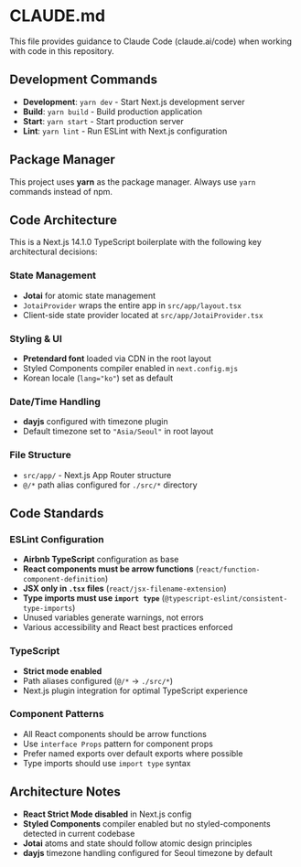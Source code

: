 # CLAUDE.md

This file provides guidance to Claude Code (claude.ai/code) when working with code in this repository.

## Development Commands

- **Development**: `yarn dev` - Start Next.js development server
- **Build**: `yarn build` - Build production application
- **Start**: `yarn start` - Start production server
- **Lint**: `yarn lint` - Run ESLint with Next.js configuration

## Package Manager

This project uses **yarn** as the package manager. Always use `yarn` commands instead of npm.

## Code Architecture

This is a Next.js 14.1.0 TypeScript boilerplate with the following key architectural decisions:

### State Management
- **Jotai** for atomic state management
- `JotaiProvider` wraps the entire app in `src/app/layout.tsx`
- Client-side state provider located at `src/app/JotaiProvider.tsx`

### Styling & UI
- **Pretendard font** loaded via CDN in the root layout
- Styled Components compiler enabled in `next.config.mjs`
- Korean locale (`lang="ko"`) set as default

### Date/Time Handling
- **dayjs** configured with timezone plugin
- Default timezone set to `"Asia/Seoul"` in root layout

### File Structure
- `src/app/` - Next.js App Router structure
- `@/*` path alias configured for `./src/*` directory

## Code Standards

### ESLint Configuration
- **Airbnb TypeScript** configuration as base
- **React components must be arrow functions** (`react/function-component-definition`)
- **JSX only in `.tsx` files** (`react/jsx-filename-extension`)
- **Type imports must use `import type`** (`@typescript-eslint/consistent-type-imports`)
- Unused variables generate warnings, not errors
- Various accessibility and React best practices enforced

### TypeScript
- **Strict mode enabled**
- Path aliases configured (`@/*` → `./src/*`)
- Next.js plugin integration for optimal TypeScript experience

### Component Patterns
- All React components should be arrow functions
- Use `interface Props` pattern for component props
- Prefer named exports over default exports where possible
- Type imports should use `import type` syntax

## Architecture Notes

- **React Strict Mode disabled** in Next.js config
- **Styled Components** compiler enabled but no styled-components detected in current codebase
- **Jotai** atoms and state should follow atomic design principles
- **dayjs** timezone handling configured for Seoul timezone by default